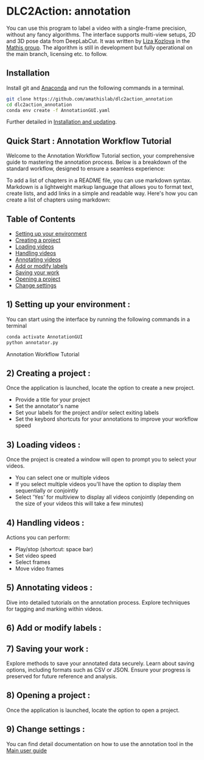 # DLC2Action: annotation

You can use this program to label a video with a single-frame precision, without any fancy algorithms. The interface supports multi-view setups, 2D and 3D pose data from DeepLabCut. It was written by [Liza Kozlova](https://github.com/elkoz) in the [Mathis group](https://www.mathislab.org/). The algorithm is still in development but fully operational on the main branch, licensing etc. to follow. 

## Installation

Install git and [Anaconda](https://docs.anaconda.com/anaconda/install/) and run the following commands in a terminal.
```bash
git clone https://github.com/amathislab/dlc2action_annotation
cd dlc2action_annotation
conda env create -f AnnotationGUI.yaml
``` 

Further detailed in [Installation and updating](readme_media/installation.md).

## Quick Start : Annotation Workflow Tutorial

Welcome to the Annotation Workflow Tutorial section, your comprehensive guide to mastering the annotation process. Below is a breakdown of the standard workflow, designed to ensure a seamless experience:


To add a list of chapters in a README file, you can use markdown syntax. Markdown is a lightweight markup language that allows you to format text, create lists, and add links in a simple and readable way. Here's how you can create a list of chapters using markdown:

## Table of Contents

- [Setting up your environment](#Setting-up-your-environment)
- [Creating a project](#Creating-a-project)
- [Loading videos](#Loading-videos)
- [Handling videos](#Handling-videos)
- [Annotating videos](#Annotating-videos)
- [Add or modify labels](#Add-or-modify-labelss)
- [Saving your work](#Saving-your-work)
- [Opening a project](#Opening-a-project)
- [Change settings](#Change-settings)

## 1) Setting up your environment :

You can start using the interface by running the following commands in a terminal
```bash
conda activate AnnotationGUI
python annotator.py
```
Annotation Workflow Tutorial

## 2) Creating a project :
Once the application is launched, locate the option to create a new project. 
- Provide a title for your project
- Set the annotator's name
- Set your labels for the project and/or select exiting labels
- Set the keybord shortcuts for your annotations to improve your workflow speed

## 3) Loading videos :
Once the project is created a window will open to prompt you to select your videos.
- You can select one or multiple videos
- If you select multiple videos you'll have the option to display them sequentially or conjointly
- Select 'Yes' for multiview to display all videos conjointly (depending on the size of your videos this will take a few minutes)

## 4) Handling videos :
Actions you can perform: 
- Play/stop (shortcut: space bar)
- Set video speed
- Select frames
- Move video frames

## 5) Annotating videos :

Dive into detailed tutorials on the annotation process. Explore techniques for tagging and marking within videos.

## 6) Add or modify labels :


## 7) Saving your work :

Explore methods to save your annotated data securely. Learn about saving options, including formats such as CSV or JSON. Ensure your progress is preserved for future reference and analysis.

## 8) Opening a project :
Once the application is launched, locate the option to open a project. 

## 9) Change settings :

You can find detail documentation on how to use the annotation tool in the
[Main user guide](readme_media/userguide.md)




